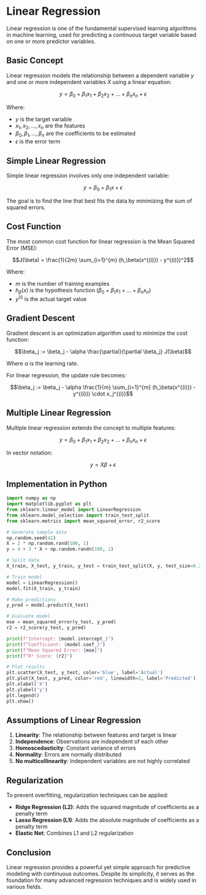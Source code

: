 
# Linear Regression

Linear regression is one of the fundamental supervised learning algorithms in machine learning, used for predicting a continuous target variable based on one or more predictor variables.

## Basic Concept

Linear regression models the relationship between a dependent variable $y$ and one or more independent variables $X$ using a linear equation:

$$y = \beta_0 + \beta_1 x_1 + \beta_2 x_2 + ... + \beta_n x_n + \epsilon$$

Where:
- $y$ is the target variable
- $x_1, x_2, ..., x_n$ are the features
- $\beta_0, \beta_1, ..., \beta_n$ are the coefficients to be estimated
- $\epsilon$ is the error term

## Simple Linear Regression

Simple linear regression involves only one independent variable:

$$y = \beta_0 + \beta_1 x + \epsilon$$

The goal is to find the line that best fits the data by minimizing the sum of squared errors.

## Cost Function

The most common cost function for linear regression is the Mean Squared Error (MSE):

$$J(\beta) = \frac{1}{2m} \sum_{i=1}^{m} (h_\beta(x^{(i)}) - y^{(i)})^2$$

Where:
- $m$ is the number of training examples
- $h_\beta(x)$ is the hypothesis function ($\beta_0 + \beta_1 x_1 + ... + \beta_n x_n$)
- $y^{(i)}$ is the actual target value

## Gradient Descent

Gradient descent is an optimization algorithm used to minimize the cost function:

$$\beta_j := \beta_j - \alpha \frac{\partial}{\partial \beta_j} J(\beta)$$

Where $\alpha$ is the learning rate.

For linear regression, the update rule becomes:

$$\beta_j := \beta_j - \alpha \frac{1}{m} \sum_{i=1}^{m} (h_\beta(x^{(i)}) - y^{(i)}) \cdot x_j^{(i)}$$

## Multiple Linear Regression

Multiple linear regression extends the concept to multiple features:

$$y = \beta_0 + \beta_1 x_1 + \beta_2 x_2 + ... + \beta_n x_n + \epsilon$$

In vector notation:

$$y = X\beta + \epsilon$$

## Implementation in Python

```python
import numpy as np
import matplotlib.pyplot as plt
from sklearn.linear_model import LinearRegression
from sklearn.model_selection import train_test_split
from sklearn.metrics import mean_squared_error, r2_score

# Generate sample data
np.random.seed(42)
X = 2 * np.random.rand(100, 1)
y = 4 + 3 * X + np.random.randn(100, 1)

# Split data
X_train, X_test, y_train, y_test = train_test_split(X, y, test_size=0.2, random_state=42)

# Train model
model = LinearRegression()
model.fit(X_train, y_train)

# Make predictions
y_pred = model.predict(X_test)

# Evaluate model
mse = mean_squared_error(y_test, y_pred)
r2 = r2_score(y_test, y_pred)

print(f"Intercept: {model.intercept_}")
print(f"Coefficient: {model.coef_}")
print(f"Mean Squared Error: {mse}")
print(f"R² Score: {r2}")

# Plot results
plt.scatter(X_test, y_test, color='blue', label='Actual')
plt.plot(X_test, y_pred, color='red', linewidth=2, label='Predicted')
plt.xlabel('X')
plt.ylabel('y')
plt.legend()
plt.show()
```

## Assumptions of Linear Regression

1. **Linearity**: The relationship between features and target is linear
2. **Independence**: Observations are independent of each other
3. **Homoscedasticity**: Constant variance of errors
4. **Normality**: Errors are normally distributed
5. **No multicollinearity**: Independent variables are not highly correlated

## Regularization

To prevent overfitting, regularization techniques can be applied:

- **Ridge Regression (L2)**: Adds the squared magnitude of coefficients as a penalty term
- **Lasso Regression (L1)**: Adds the absolute magnitude of coefficients as a penalty term
- **Elastic Net**: Combines L1 and L2 regularization

## Conclusion

Linear regression provides a powerful yet simple approach for predictive modeling with continuous outcomes. Despite its simplicity, it serves as the foundation for many advanced regression techniques and is widely used in various fields.

